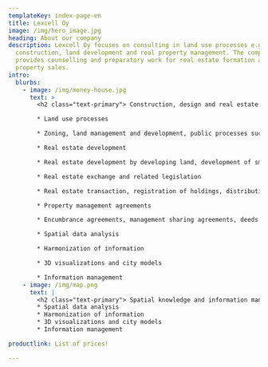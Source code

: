 ```yaml
---
templateKey: index-page-en
title: Lexcell Oy
image: /img/hero_image.jpg
heading: About our company
description: Lexcell Oy focuses on consulting in land use processes e.g. in
  construction, land development and real property management. The company
  provides counselling and preparatory work for real estate formation and land
  property sales.
intro:
  blurbs:
    - image: /img/money-house.jpg
      text: >
        <h2 class="text-primary"> Construction, design and real estate exchange and legal competence </h2>

        * Land use processes

        * Zoning, land management and development, public processes such as construction and real estate formation in the municipality

        * Real estate development

        * Real estate development by developing land, development of small properties, eg residential apartments, zoning, general trends in real estate development

        * Real estate exchange and related legislation

        * Real estate transaction, registration of holdings, distribution books, etc.

        * Property management agreements

        * Encumbrance agreements, management sharing agreements, deeds of sale, etc.

        * Spatial data analysis

        * Harmonization of information

        * 3D visualizations and city models

        * Information management 
    - image: /img/map.png
      text: |
        <h2 class="text-primary"> Spatial knowledge and information management </h2>
        * Spatial data analysis
        * Harmonization of information
        * 3D visualizations and city models
        * Information management

productlink: List of prices!

---
```

